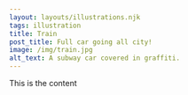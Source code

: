 ```yaml
---
layout: layouts/illustrations.njk
tags: illustration
title: Train
post_title: Full car going all city!
image: /img/train.jpg
alt_text: A subway car covered in graffiti.
---
```


This is the content